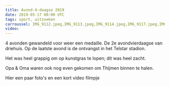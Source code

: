 ```yaml
---
title: Avond-4-daagse 2019
date: 2019-05-17 00:00 UTC
tags: sport, uitzoeken
carroussel: IMG_9112.jpeg,IMG_9113.jpeg,IMG_9114.jpeg,IMG_9117.jpeg,IMG_9118.jpeg,IMG_9119.jpeg,IMG_9120.jpeg,IMG_9121.jpeg
video:
---
```

4 avonden gewandeld voor weer een medaille. De 2e avondvierdaagse van driehuis.
Op de laatste avond is de ontvangst in het Telstar stadion.

Het was heel grappig om op kunstgras te lopen; dit was heel zacht.

Opa & Oma waren ook nog even gekomen om Thijmen binnen te halen.

Hier een paar foto's en een kort video filmpje



